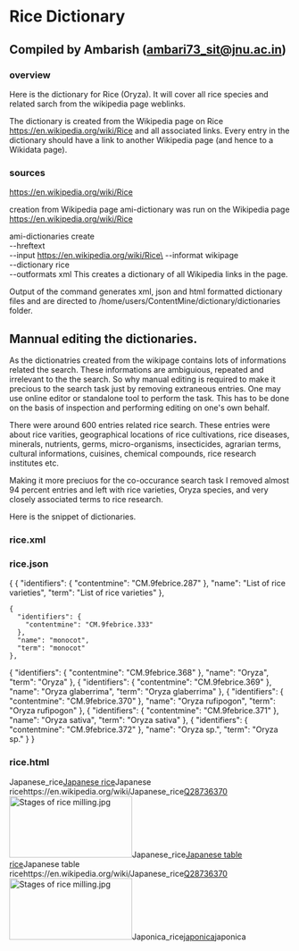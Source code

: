 # Rice Dictionary
## Compiled by Ambarish (ambari73_sit@jnu.ac.in)

### overview
Here is the dictionary for Rice (Oryza). It will cover all rice species and related sarch from the wikipedia page weblinks.

The dictionary is created from the Wikipedia page on Rice https://en.wikipedia.org/wiki/Rice and all associated links. 
Every entry in the dictionary should have a link to another Wikipedia page (and hence to a Wikidata page).

### sources
https://en.wikipedia.org/wiki/Rice

creation from Wikipedia page
ami-dictionary was run on the Wikipedia page https://en.wikipedia.org/wiki/Rice

ami-dictionaries create\
 --hreftext \
 --input https://en.wikipedia.org/wiki/Rice\
 --informat wikipage\
 --dictionary rice \
 --outformats xml
This creates a dictionary of all Wikipedia links in the page. 

Output of the command generates xml, json and html formatted dictionary files and are directed to /home/users/ContentMine/dictionary/dictionaries folder. 

## Mannual editing the dictionaries.

As the dictionatries created from the wikipage contains lots of informations related the search. These informations are ambiguious, repeated and irrelevant to the the search. So why manual editing is required to make it precious to the search task just by removing extraneous entries. One may use online editor or standalone tool to perform the task. This has to be done on the basis of inspection and performing editing on one's own behalf.

There were around 600 entries related rice search. These entries were about rice varities, geographical locations of rice cultivations, rice diseases, minerals, nutrients, germs, micro-organisms, insecticides, agrarian terms, cultural informations, cuisines, chemical compounds, rice research institutes etc. 

Making it more preciuos for the co-occurance search task I removed almost 94 percent entries and left with rice varieties, Oryza species, and very closely associated terms to rice research.

Here is the snippet of dictionaries.

### rice.xml






### rice.json

 {
      {
      "identifiers": {
        "contentmine": "CM.9febrice.287"
      },
      "name": "List of rice varieties",
      "term": "List of rice varieties"
    },
   

    {
      "identifiers": {
        "contentmine": "CM.9febrice.333"
      },
      "name": "monocot",
      "term": "monocot"
    },
   
   {
      "identifiers": {
        "contentmine": "CM.9febrice.368"
      },
      "name": "Oryza",
      "term": "Oryza"
    },
    {
      "identifiers": {
        "contentmine": "CM.9febrice.369"
      },
      "name": "Oryza glaberrima",
      "term": "Oryza glaberrima"
    },
    {
      "identifiers": {
        "contentmine": "CM.9febrice.370"
      },
      "name": "Oryza rufipogon",
      "term": "Oryza rufipogon"
    },
    {
      "identifiers": {
        "contentmine": "CM.9febrice.371"
      },
      "name": "Oryza sativa",
      "term": "Oryza sativa"
    },
    {
      "identifiers": {
        "contentmine": "CM.9febrice.372"
      },
      "name": "Oryza sp.",
      "term": "Oryza sp."
    }
}
   
   
### rice.html
  
  
<tr><td>Japanese_rice</td><td><a href="https://en.wikipedia.org/wiki/Japanese_rice">Japanese rice</a></td><td>Japanese rice</td><td>https://en.wikipedia.org/wiki/Japanese_rice</td><td><a href="https://www.wikidata.org/wiki/Special:EntityPage/Q28736370">Q28736370</a></td><td /><td><img alt="Stages of rice milling.jpg" decoding="async" width="220" height="110" data-file-width="480" data-file-height="240" src="https:////upload.wikimedia.org/wikipedia/commons/thumb/c/cd/Stages_of_rice_milling.jpg/220px-Stages_of_rice_milling.jpg" /></td><td /></tr><tr><td>Japanese_rice</td><td><a href="https://en.wikipedia.org/wiki/Japanese_rice">Japanese table rice</a></td><td>Japanese table rice</td><td>https://en.wikipedia.org/wiki/Japanese_rice</td><td><a href="https://www.wikidata.org/wiki/Special:EntityPage/Q28736370">Q28736370</a></td><td /><td><img alt="Stages of rice milling.jpg" decoding="async" width="220" height="110" data-file-width="480" data-file-height="240" src="https:////upload.wikimedia.org/wikipedia/commons/thumb/c/cd/Stages_of_rice_milling.jpg/220px-Stages_of_rice_milling.jpg" /></td><td /></tr><tr><td>Japonica_rice</td><td><a href="https://en.wikipedia.org/wiki/Japonica_rice">japonica</a></td><td>japonica</td><td>


